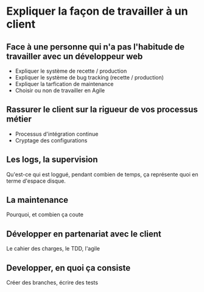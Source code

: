 # Expliquer la façon de travailler à un client

## Face à une personne qui n'a pas l'habitude de travailler avec un développeur web

- Expliquer le système de recette / production
- Expliquer le système de bug tracking (recette / production)
- Expliquer la tarfication de maintenance
- Choisir ou non de travailler en Agile

## Rassurer le client sur la rigueur de vos processus métier

- Processus d'intégration continue
- Cryptage des configurations

##  Les logs, la supervision

Qu'est-ce qui est loggué, pendant combien de temps, ça représente quoi en terme d'espace disque.

## La maintenance

Pourquoi, et combien ça coute


## Développer en partenariat avec le client

Le cahier des charges, le TDD, l'agile

## Developper, en quoi ça consiste

Créer des branches, écrire des tests
